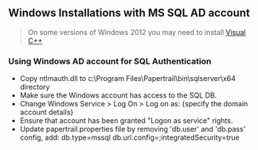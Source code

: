 ## Windows Installations with MS SQL AD account

> On some versions of Windows 2012 you may need to install [Visual C++](https://www.microsoft.com/en-us/download/confirmation.aspx?id=14632)

### Using Windows AD account for SQL Authentication

* Copy ntlmauth.dll to c:\Program Files\Papertrail\bin\sqlserver\x64 directory
* Make sure the Windows account has access to the SQL DB.
* Change Windows Service > Log On > Log on as: {specify the domain account details} 
* Ensure that account has been granted "Logon as service" rights.
* Update papertrail.properties file by removing 'db.user' and 'db.pass' config, add:
  db.type=mssql
  db.url.config=;integratedSecurity=true
